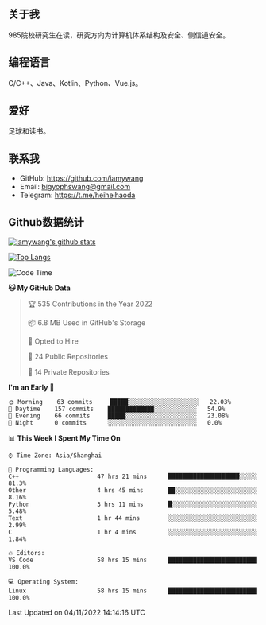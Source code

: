 ## 关于我

985院校研究生在读，研究方向为计算机体系结构及安全、侧信道安全。

## 编程语言

C/C++、Java、Kotlin、Python、Vue.js。

## 爱好

足球和读书。

## 联系我

- GitHub: https://github.com/iamywang
- Email: bigyophswang@gmail.com
- Telegram: https://t.me/heiheihaoda

## Github数据统计

[![iamywang's github stats](https://github-readme-stats.vercel.app/api?username=iamywang&count_private=true&show_icons=true)]()

[![Top Langs](https://github-readme-stats.vercel.app/api/top-langs/?username=iamywang&layout=compact)]()

<!--START_SECTION:waka-->
![Code Time](http://img.shields.io/badge/Code%20Time-696%20hrs%2039%20mins-blue)

**🐱 My GitHub Data** 

> 🏆 535 Contributions in the Year 2022
 > 
> 📦 6.8 MB Used in GitHub's Storage 
 > 
> 💼 Opted to Hire
 > 
> 📜 24 Public Repositories 
 > 
> 🔑 14 Private Repositories  
 > 
**I'm an Early 🐤** 

```text
🌞 Morning    63 commits     █████░░░░░░░░░░░░░░░░░░░░   22.03% 
🌆 Daytime    157 commits    █████████████░░░░░░░░░░░░   54.9% 
🌃 Evening    66 commits     █████░░░░░░░░░░░░░░░░░░░░   23.08% 
🌙 Night      0 commits      ░░░░░░░░░░░░░░░░░░░░░░░░░   0.0%

```


📊 **This Week I Spent My Time On** 

```text
⌚︎ Time Zone: Asia/Shanghai

💬 Programming Languages: 
C++                      47 hrs 21 mins      ████████████████████░░░░░   81.3% 
Other                    4 hrs 45 mins       ██░░░░░░░░░░░░░░░░░░░░░░░   8.16% 
Python                   3 hrs 11 mins       █░░░░░░░░░░░░░░░░░░░░░░░░   5.48% 
Text                     1 hr 44 mins        ░░░░░░░░░░░░░░░░░░░░░░░░░   2.99% 
C                        1 hr 4 mins         ░░░░░░░░░░░░░░░░░░░░░░░░░   1.84%

🔥 Editors: 
VS Code                  58 hrs 15 mins      █████████████████████████   100.0%

💻 Operating System: 
Linux                    58 hrs 15 mins      █████████████████████████   100.0%

```


 Last Updated on 04/11/2022 14:14:16 UTC
<!--END_SECTION:waka-->

